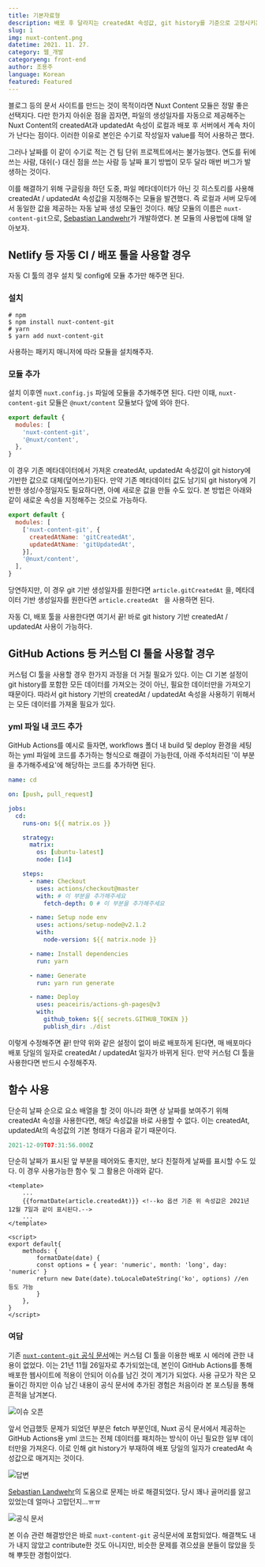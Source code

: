 ```yaml
---
title: 기본자료형
description: 배포 후 달라지는 createdAt 속성값, git history를 기준으로 고정시키는 법에 대해 알아보자.
slug: 1
img: nuxt-content.png
datetime: 2021. 11. 27.
category: 웹_개발
categoryeng: front-end
author: 조용주
language: Korean
featured: Featured
---
```



블로그 등의 문서 사이트를 만드는 것이 목적이라면 Nuxt Content 모듈은 정말 좋은 선택지다. 다만 한가지 아쉬운 점을 꼽자면, 파일의 생성일자를 자동으로 제공해주는 Nuxt Content의 createdAt과 updatedAt 속성이 로컬과 배포 후 서버에서 계속 차이가 난다는 점이다. 이러한 이유로 본인은 수기로 작성일자 value를 적어 사용하곤 했다. 

그러나 날짜를 이 같이 수기로 적는 건 팀 단위 프로젝트에서는 불가능했다. 연도를 뒤에 쓰는 사람, 대쉬(-) 대신 점을 쓰는 사람 등 날짜 표기 방법이 모두 달라 매번 버그가 발생하는 것이다.

이를 해결하기 위해 구글링을 하던 도중, 파일 메타데이터가 아닌 깃 히스토리를 사용해 createdAt / updatedAt 속성값을 지정해주는 모듈을 발견했다. 즉 로컬과 서버 모두에서 동일한 값을 제공하는 자동 날짜 생성 모듈인 것이다. 해당 모듈의 이름은 `nuxt-content-git`으로, [Sebastian Landwehr](https://github.com/dword-design)가 개발하였다. 본 모듈의 사용법에 대해 알아보자.

## Netlify 등 자동 CI / 배포 툴을 사용할 경우

자동 CI 툴의 경우 설치 및 config에 모듈 추가만 해주면 된다.

### 설치

```shell
# npm
$ npm install nuxt-content-git
# yarn
$ yarn add nuxt-content-git
```

사용하는 패키지 매니저에 따라 모듈을 설치해주자.

### 모듈 추가

설치 이후엔 `nuxt.config.js`  파일에 모듈을 추가해주면 된다. 다만 이때, `nuxt-content-git`  모듈은  `@nuxt/content`  모듈보다 앞에 와야 한다.

```javascript
export default {
  modules: [
    'nuxt-content-git',
    '@nuxt/content',
  },
}
```

이 경우 기존 메타데이터에서 가져온 createdAt, updatedAt 속성값이 git history에 기반한 값으로 대체(덮어쓰기)된다. 만약 기존 메타데이터 값도 남기되 git history에 기반한 생성/수정일자도 필요하다면, 아예 새로운 값을 만들 수도 있다. 본 방법은 아래와 같이 새로운 속성을 지정해주는 것으로 가능하다. 

```javascript
export default {
  modules: [
    ['nuxt-content-git', {
      createdAtName: 'gitCreatedAt',
      updatedAtName: 'gitUpdatedAt',
    }],
    '@nuxt/content',
  ],
}
```

당연하지만, 이 경우 git 기반 생성일자를 원한다면 `article.gitCreatedAt` 을, 메타데이터 기반 생성일자를 원한다면 `article.createdAt ` 을 사용하면 된다.

자동 CI, 배포 툴을 사용한다면 여기서 끝! 바로 git history 기반 createdAt / updatedAt 사용이 가능하다.

## GitHub Actions 등 커스텀 CI 툴을 사용할 경우

커스텀 CI 툴을 사용할 경우 한가지 과정을 더 거칠 필요가 있다. 이는 CI 기본 설정이 git history를 포함한 모든 데이터를 가져오는 것이 아닌, 필요한 데이터만을 가져오기 때문이다. 따라서 git history 기반의 createdAt / updatedAt 속성을 사용하기 위해서는 모든 데이터를 가져올 필요가 있다.

### yml 파일 내 코드 추가

GitHub Actions를 예시로 들자면, workflows 폴더 내 build 및 deploy 환경을 세팅하는 yml 파일에 코드를 추가하는 형식으로 해결이 가능한데, 아래 주석처리된 '이 부분을 추가해주세요'에 해당하는 코드를 추가하면 된다.

```yaml
name: cd

on: [push, pull_request]

jobs:
  cd:
    runs-on: ${{ matrix.os }}

    strategy:
      matrix:
        os: [ubuntu-latest]
        node: [14]

    steps:
      - name: Checkout
        uses: actions/checkout@master
        with: # 이 부분을 추가해주세요
          fetch-depth: 0 # 이 부분을 추가해주세요

      - name: Setup node env
        uses: actions/setup-node@v2.1.2
        with:
          node-version: ${{ matrix.node }}

      - name: Install dependencies
        run: yarn

      - name: Generate
        run: yarn run generate

      - name: Deploy
        uses: peaceiris/actions-gh-pages@v3
        with:
          github_token: ${{ secrets.GITHUB_TOKEN }}
          publish_dir: ./dist
```

이렇게 수정해주면 끝! 만약 위와 같은 설정이 없이 바로 배포하게 된다면, 매 배포마다 배포 당일의 일자로 createdAt / updatedAt 일자가 바뀌게 된다. 만약 커스텀 CI 툴을 사용한다면 반드시 수정해주자.

## 함수 사용

단순히 날짜 순으로 요소 배열을 할 것이 아니라 화면 상 날짜를 보여주기 위해 createdAt 속성을 사용한다면, 해당 속성값을 바로 사용할 수 없다. 이는 createdAt, updatedAt의 속성값의 기본 형태가 다음과 같기 때문이다.

```javascript
2021-12-09T07:31:56.000Z
```

단순히 날짜가 표시된 앞 부분을 떼어와도 좋지만, 보다 친절하게 날짜를 표시할 수도 있다. 이 경우 사용가능한 함수 및 그 활용은 아래와 같다.

```vue
<template>
	...
	{{formatDate(article.createdAt)}} <!--ko 옵션 기준 위 속성값은 2021년 12월 7일과 같이 표시된다.-->
	...
</template>

<script>
export default{
    methods: {
        formatDate(date) {
        const options = { year: 'numeric', month: 'long', day: 'numeric' }
        return new Date(date).toLocaleDateString('ko', options) //en 등도 가능
        }
    },
}
</script>
```



### 여담

기존 [`nuxt-content-git` 공식 문서](https://github.com/dword-design/nuxt-content-git)에는 커스텀 CI 툴을 이용한 배포 시 에러에 관한 내용이 없었다. 이는 21년 11월 26일자로 추가되었는데, 본인이 GitHub Actions를 통해 배포한 웹사이트에 적용이 안되어 이슈를 남긴 것이 계기가 되었다. 사용 규모가 작은 모듈이긴 하지만 이슈 남긴 내용이 공식 문서에 추가된 경험은 처음이라 본 포스팅을 통해 흔적을 남겨본다.

![이슈 오픈](/createdat-based-on-git-history/01.png)

앞서 언급했듯 문제가 되었던 부분은 fetch 부분인데, Nuxt 공식 문서에서 제공하는 GitHub Actions용 yml 코드는 전체 데이터를 패치하는 방식이 아닌 필요한 일부 데이터만을 가져온다. 이로 인해 git history가 부재하여 배포 당일의 일자가 createdAt 속성값으로 매겨지는 것이다.

![답변](/createdat-based-on-git-history/02.png)

[Sebastian Landwehr](https://github.com/dword-design)의 도움으로 문제는 바로 해결되었다. 당시 꽤나 골머리를 앓고 있었는데 얼마나 고맙던지...ㅠㅠ

![공식 문서](/createdat-based-on-git-history/03.png)

본 이슈 관련 해결방안은 바로 `nuxt-content-git`  공식문서에 포함되었다. 해결책도 내가 내지 않았고 contribute한 것도 아니지만, 비슷한 문제를 겪으셨을 분들이 많았을 듯해 뿌듯한 경험이었다.